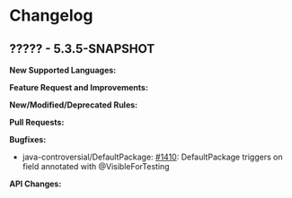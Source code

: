 # Changelog

## ????? - 5.3.5-SNAPSHOT

**New Supported Languages:**


**Feature Request and Improvements:**


**New/Modified/Deprecated Rules:**


**Pull Requests:**


**Bugfixes:**

*   java-controversial/DefaultPackage:
    [#1410](https://sourceforge.net/p/pmd/bugs/1410/): DefaultPackage triggers on field annotated with @VisibleForTesting

**API Changes:**

